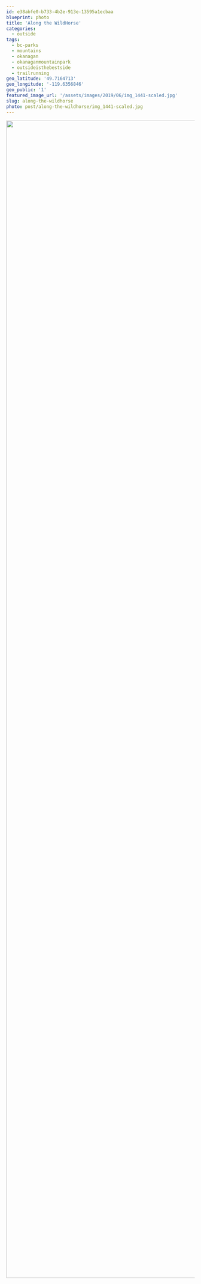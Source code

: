 ```yaml
---
id: e38abfe0-b733-4b2e-913e-13595a1ecbaa
blueprint: photo
title: 'Along the WildHorse'
categories:
  - outside
tags:
  - bc-parks
  - mountains
  - okanagan
  - okanaganmountainpark
  - outsideisthebestside
  - trailrunning
geo_latitude: '49.7164713'
geo_longitude: '-119.6356846'
geo_public: '1'
featured_image_url: '/assets/images/2019/06/img_1441-scaled.jpg'
slug: along-the-wildhorse
photo: post/along-the-wildhorse/img_1441-scaled.jpg
---
```

<p><img src="/assets/images/2019/06/img_1441.jpg" class="size-full wp-image-527" width="2320" height="3088"></p>
